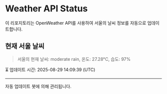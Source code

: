 
# Weather API Status

이 리포지토리는 OpenWeather API를 사용하여 서울의 날씨 정보를 자동으로 업데이트합니다.

## 현재 서울 날씨
> 서울의 현재 날씨: moderate rain, 온도: 27.28°C, 습도: 97%

⏳ 업데이트 시간: 2025-08-29 14:09:39 (UTC)

---
자동 업데이트 봇에 의해 관리됩니다.
